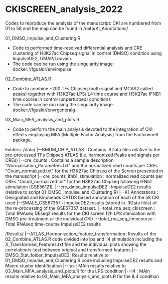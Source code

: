 # CKISCREEN_analysis_2022
Codes to reproduce the analysis of the manuscript:
CKI are numbered from 01 to 58 and the map can be found in /data/KI_Annotations/

01_DMSO_Impulse_and_Clustering.R
- Code to performed time-resolved differential analysis and CRE clustering of H3K27ac Chipseq signal in control (DMSO) condition using ImpulseDE2, UMAP/Louvain.
- The code can be run using the singularity image: docker://fgualdr/envimpulse

02_Combine_ATLAS.R
- Code to combine ~200 TFs Chipseq (both signal and MCAS2 called peaks) together with H3K27ac LPS/IL4 time course and H3K27ac IFNB1 time course in control (unperturbed) conditions
- The code can be run using the singularity image: docker://fgualdr/envrgeneralg

03_Main_MFA_analysis_and_plots.R
- Code to perform the main analysis devoted to the integration of CKI effects employing MFA (Multiple Factor Analysis) from the FactomineR package.

Folders:
/data/
|--BMDM_CHIP_ATLAS : Contains .RData files relative to the pre-processed TFs Chipseq ATLAS (i.e. harmonized Peaks and signals per CREs)
|--cre_counts : Contains a sample description "Normalisation_Parameters.txt" and the normalized read counts per CREs "Count_normalized.txt" for the H3K27ac Chipseq of the Screen presented in the manuscript
|--cre_counts_ifnb1_stimulation : normalized read counts per CREs "Count_normalized.txt" for the H3K27ac Chipseq following IFNb1 stimulation (GSE56121).
|--cre_dmso_impulseDE2 : ImpulseDE2 results (relative to script 01_DMSO_Impulse_and_Clustering.R)
|--KI_Annotations : Designated and Kinobeads CATDS based annotation of each of the 58 CKI used
|--SMALE_GSE67357 : ImpulseDE2 results (stored in .RData files) of the re-processing of the GSE67357 dataset.
|--total_rna_seq_ckiscreen : Total RNAseq DEseq2 results for the CKI screen (2h LPS stimulation with DMSO pre-treatment or the individual CKI)
|--total_rna_seq_timecourse : Total RNAseq time-course ImpulseDE2 results

/Results/
|--ATLAS_Harmonization_feature_transformation: Results of the 02_Combine_ATLAS.R code divided into lps and il4 stimulation including the X_Transformed_Features.txt file and the individual plots showing the correlation/v-test between original and transformed features
|--DMSO_Stat_folder_ImpulseDE2: Results relative to 01_DMSO_Impulse_and_Clustering.R code including ImpulseDE2 results and Macro cluster identification
|--lps : MAin results relative to 03_Main_MFA_analysis_and_plots.R for the LPS condition
|--il4 : MAin results relative to 03_Main_MFA_analysis_and_plots.R for the IL4 condition
